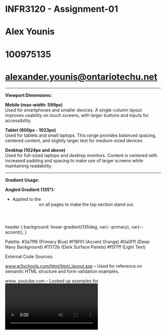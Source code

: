 # INFR3120 - Assignment-01  
# Alex Younis  
# 100975135  
# alexander.younis@ontariotechu.net  

---

**Viewport Dimensions:**  

**Mobile (max-width: 599px)**  
Used for smartphones and smaller devices. A single-column layout improves usability on touch screens, with larger buttons and inputs for accessibility.  

**Tablet (600px - 1023px)**  
Used for tablets and small laptops. This range provides balanced spacing, centered content, and slightly larger text for medium-sized devices.  

**Desktop (1024px and above)**  
Used for full-sized laptops and desktop monitors. Content is centered with increased padding and spacing to make use of larger screens while maintaining readability.  

---

**Gradient Usage:**  

**Angled Gradient (135°):**  
- Applied to the <header> on all pages to make the top section stand out.  

header {
  background: linear-gradient(135deg, var(--primary), var(--accent));
}

Palette:
#2e7ff6 (Primary Blue)
#f18f01 (Accent Orange)
#0a0f1f (Deep Navy Background)
#11172b (Dark Surface Panels)
#f5f7ff (Light Text)

External Code Sources:

www.w3schools.com/html/html_layout.asp
 – Used for reference on semantic HTML structure and form validation examples.

www. youtube.com 
– Looked up examples for <video> embedding and CSS gradients.

